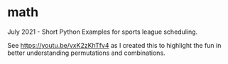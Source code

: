# math
July 2021 - Short Python Examples for sports league scheduling. 

See https://youtu.be/vxK2zKhTfv4 as I created this to highlight the fun in better understanding permutations and combinations.  
